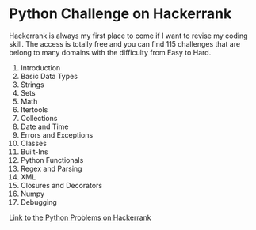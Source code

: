 # Python Challenge on Hackerrank

Hackerrank is always my first place to come if I want to revise my coding skill. 
The access is totally free and you can find 115 challenges that are belong to many domains with the difficulty from Easy to Hard. 

1. Introduction
2. Basic Data Types
3. Strings
4. Sets
5. Math
6. Itertools
7. Collections
8. Date and Time
9. Errors and Exceptions
10. Classes
11. Built-Ins
12. Python Functionals
13. Regex and Parsing
14. XML
15. Closures and Decorators
16. Numpy
17. Debugging

[Link to the Python Problems on Hackerrank](https://www.hackerrank.com/domains/python?badge_type=python)

